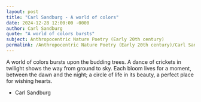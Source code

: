 ```yaml
---
layout: post
title: "Carl Sandburg - A world of colors"
date: 2024-12-28 12:00:00 -0000
author: Carl Sandburg
quote: "A world of colors bursts"
subject: Anthropocentric Nature Poetry (Early 20th century)
permalink: /Anthropocentric Nature Poetry (Early 20th century)/Carl Sandburg/Carl Sandburg - A world of colors
---
```


A world of colors bursts
upon the budding trees.
A dance of crickets in twilight
shows the way from ground to sky.
Each bloom lives for a moment,
between the dawn and the night;
a circle of life in its beauty,
a perfect place for wishing hearts.

- Carl Sandburg
